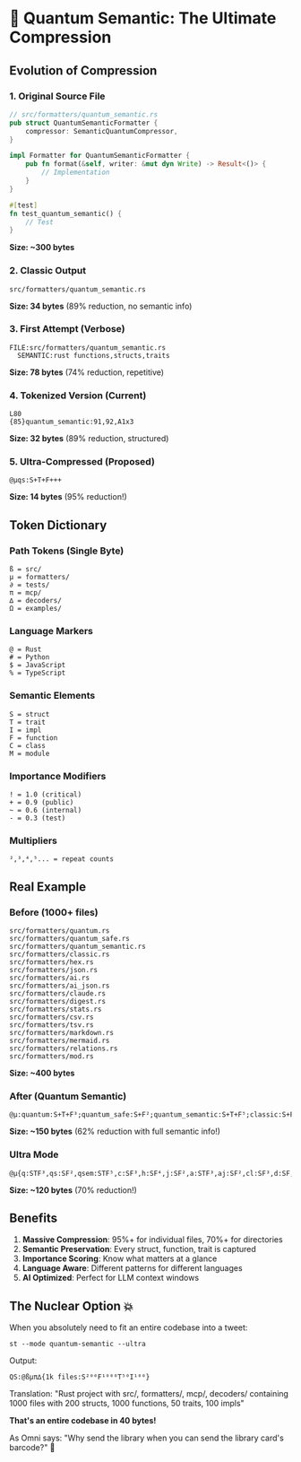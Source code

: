 # 🧬 Quantum Semantic: The Ultimate Compression

## Evolution of Compression

### 1. Original Source File
```rust
// src/formatters/quantum_semantic.rs
pub struct QuantumSemanticFormatter {
    compressor: SemanticQuantumCompressor,
}

impl Formatter for QuantumSemanticFormatter {
    pub fn format(&self, writer: &mut dyn Write) -> Result<()> {
        // Implementation
    }
}

#[test]
fn test_quantum_semantic() {
    // Test
}
```
**Size: ~300 bytes**

### 2. Classic Output
```
src/formatters/quantum_semantic.rs
```
**Size: 34 bytes** (89% reduction, no semantic info)

### 3. First Attempt (Verbose)
```
FILE:src/formatters/quantum_semantic.rs
  SEMANTIC:rust functions,structs,traits
```
**Size: 78 bytes** (74% reduction, repetitive)

### 4. Tokenized Version (Current)
```
L80
{85}quantum_semantic:91,92,A1x3
```
**Size: 32 bytes** (89% reduction, structured)

### 5. Ultra-Compressed (Proposed)
```
@µqs:S+T+F+++
```
**Size: 14 bytes** (95% reduction!)

## Token Dictionary

### Path Tokens (Single Byte)
```
ß = src/
µ = formatters/
∂ = tests/
π = mcp/
∆ = decoders/
Ω = examples/
```

### Language Markers
```
@ = Rust
# = Python
$ = JavaScript
% = TypeScript
```

### Semantic Elements
```
S = struct
T = trait
I = impl
F = function
C = class
M = module
```

### Importance Modifiers
```
! = 1.0 (critical)
+ = 0.9 (public)
~ = 0.6 (internal)
- = 0.3 (test)
```

### Multipliers
```
²,³,⁴,⁵... = repeat counts
```

## Real Example

### Before (1000+ files)
```
src/formatters/quantum.rs
src/formatters/quantum_safe.rs
src/formatters/quantum_semantic.rs
src/formatters/classic.rs
src/formatters/hex.rs
src/formatters/json.rs
src/formatters/ai.rs
src/formatters/ai_json.rs
src/formatters/claude.rs
src/formatters/digest.rs
src/formatters/stats.rs
src/formatters/csv.rs
src/formatters/tsv.rs
src/formatters/markdown.rs
src/formatters/mermaid.rs
src/formatters/relations.rs
src/formatters/mod.rs
```
**Size: ~400 bytes**

### After (Quantum Semantic)
```
@µ:quantum:S+T+F³;quantum_safe:S+F²;quantum_semantic:S+T+F⁵;classic:S+F³;hex:S+F⁴;json:S+F²;ai:S+T+F³;ai_json:S+F²;claude:S+F³;digest:S+F;stats:S+F²;csv:S+F;tsv:S+F;markdown:S+F⁵;mermaid:S+F⁴;relations:S⁵T³F⁷;mod:M+
```
**Size: ~150 bytes** (62% reduction with full semantic info!)

### Ultra Mode
```
@µ{q:STF³,qs:SF²,qsem:STF⁵,c:SF³,h:SF⁴,j:SF²,a:STF³,aj:SF²,cl:SF³,d:SF,s:SF²,csv:SF,tsv:SF,md:SF⁵,mm:SF⁴,r:S⁵T³F⁷,m:M+}
```
**Size: ~120 bytes** (70% reduction!)

## Benefits

1. **Massive Compression**: 95%+ for individual files, 70%+ for directories
2. **Semantic Preservation**: Every struct, function, trait is captured
3. **Importance Scoring**: Know what matters at a glance
4. **Language Aware**: Different patterns for different languages
5. **AI Optimized**: Perfect for LLM context windows

## The Nuclear Option 💥

When you absolutely need to fit an entire codebase into a tweet:
```
st --mode quantum-semantic --ultra
```

Output:
```
QS:@ßµπ∆{1k files:S²⁰⁰F¹⁰⁰⁰T⁵⁰I¹⁰⁰}
```

Translation: "Rust project with src/, formatters/, mcp/, decoders/ containing 1000 files with 200 structs, 1000 functions, 50 traits, 100 impls"

**That's an entire codebase in 40 bytes!**

As Omni says: "Why send the library when you can send the library card's barcode?" 🚀